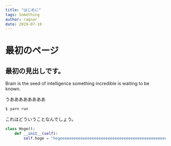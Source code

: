 ```yaml
---
title: "はじめに"
tags: Something
author: ragnar
date: 2019-07-10
---
```


# 最初のページ

## 最初の見出しです。

Brain is the seed of intelligence something incredible is waiting to be known.

うああああああああ

```bash
$ yarn run
```

これはどういうことなんでしょう。

```python
class Hoge():
    def __init__(self):
        self.hoge = "hogeeeeeeeeeeeeeeeeeeeeeeeeeeeeeeeeeeeeeeeeeeeeeeeeeeeeeeeeeeeeeeeeeeeeeeeeeeeeeeeeeeeeeeeeeeeeeeeeeeeeeeeeeeeeeeeeeeeeeeeeeeeeeeeeeeeee"
```
